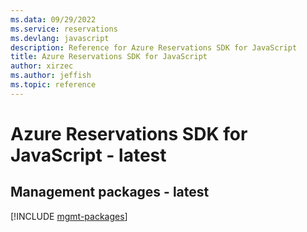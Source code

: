 ```yaml
---
ms.data: 09/29/2022
ms.service: reservations
ms.devlang: javascript
description: Reference for Azure Reservations SDK for JavaScript
title: Azure Reservations SDK for JavaScript
author: xirzec
ms.author: jeffish
ms.topic: reference
---
```

# Azure Reservations SDK for JavaScript - latest

## Management packages - latest
[!INCLUDE [mgmt-packages](reservations-mgmt-index.md)]